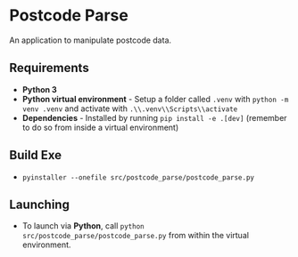 # Postcode Parse

An application to manipulate postcode data.

## Requirements

- **Python 3**
- **Python virtual environment** - Setup a folder called `.venv` with `python -m venv .venv` and activate with `.\\.venv\\Scripts\\activate`
- **Dependencies** - Installed by running `pip install -e .[dev]` (remember to do so from inside a virtual environment)

## Build Exe

- `pyinstaller --onefile src/postcode_parse/postcode_parse.py`

## Launching

- To launch via **Python**, call `python src/postcode_parse/postcode_parse.py` from within the virtual environment.
